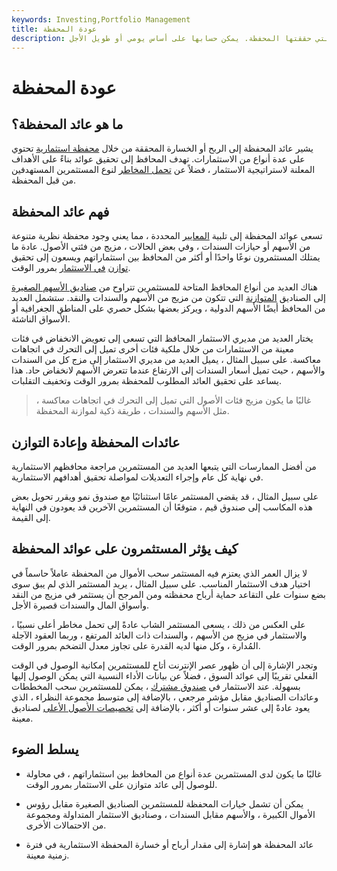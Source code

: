 ```yaml
---
keywords: Investing,Portfolio Management
title: عودة المحفظة
description: عائد المحفظة هو الربح أو الخسارة التي حققتها المحفظة. يمكن حسابها على أساس يومي أو طويل الأجل.
---
```


# عودة المحفظة
## ما هو عائد المحفظة؟

يشير عائد المحفظة إلى الربح أو الخسارة المحققة من خلال [محفظة استثمارية](/portfolio-investment) تحتوي على عدة أنواع من الاستثمارات. تهدف المحافظ إلى تحقيق عوائد بناءً على الأهداف المعلنة لاستراتيجية الاستثمار ، فضلاً عن [تحمل المخاطر](/risktolerance) لنوع المستثمرين المستهدفين من قبل المحفظة.

## فهم عائد المحفظة

تسعى عوائد المحفظة إلى تلبية [المعايير](/benchmark) المحددة ، مما يعني وجود محفظة نظرية متنوعة من الأسهم أو حيازات السندات ، وفي بعض الحالات ، مزيج من فئتي الأصول. عادة ما يمتلك المستثمرون نوعًا واحدًا أو أكثر من المحافظ بين استثماراتهم ويسعون إلى تحقيق [توازن](/balancedinvestmentstrategy) [في الاستثمار](/balancedinvestmentstrategy) بمرور الوقت.

هناك العديد من أنواع المحافظ المتاحة للمستثمرين تتراوح من [صناديق الأسهم الصغيرة](/small-cap) إلى الصناديق [المتوازنة](/balancedfund) التي تتكون من مزيج من الأسهم والسندات والنقد. ستشمل العديد من المحافظ أيضًا الأسهم الدولية ، ويركز بعضها بشكل حصري على المناطق الجغرافية أو الأسواق الناشئة.

يختار العديد من مديري الاستثمار المحافظ التي تسعى إلى تعويض الانخفاض في فئات معينة من الاستثمارات من خلال ملكية فئات أخرى تميل إلى التحرك في اتجاهات معاكسة. على سبيل المثال ، يميل العديد من مديري الاستثمار إلى مزج كل من السندات والأسهم ، حيث تميل أسعار السندات إلى الارتفاع عندما تتعرض الأسهم لانخفاض حاد. هذا يساعد على تحقيق العائد المطلوب للمحفظة بمرور الوقت وتخفيف التقلبات.

> غالبًا ما يكون مزيج فئات الأصول التي تميل إلى التحرك في اتجاهات معاكسة ، مثل الأسهم والسندات ، طريقة ذكية لموازنة المحفظة.

>

## عائدات المحفظة وإعادة التوازن

من أفضل الممارسات التي يتبعها العديد من المستثمرين مراجعة محافظهم الاستثمارية في نهاية كل عام وإجراء التعديلات لمواصلة تحقيق أهدافهم الاستثمارية.

على سبيل المثال ، قد يقضي المستثمر عامًا استثنائيًا مع صندوق نمو ويقرر تحويل بعض هذه المكاسب إلى صندوق قيم ، متوقعًا أن المستثمرين الآخرين قد يعودون في النهاية إلى القيمة.

## كيف يؤثر المستثمرون على عوائد المحفظة

لا يزال العمر الذي يعتزم فيه المستثمر سحب الأموال من المحفظة عاملاً حاسماً في اختيار هدف الاستثمار المناسب. على سبيل المثال ، يريد المستثمر الذي لم يبق سوى بضع سنوات على التقاعد حماية أرباح محفظته ومن المرجح أن يستثمر في مزيج من النقد وأسواق المال والسندات قصيرة الأجل.

على العكس من ذلك ، يسعى المستثمر الشاب عادةً إلى تحمل مخاطر أعلى نسبيًا ، والاستثمار في مزيج من الأسهم ، والسندات ذات العائد المرتفع ، وربما العقود الآجلة المُدارة ، وكل منها لديه القدرة على تجاوز معدل التضخم بمرور الوقت.

وتجدر الإشارة إلى أن ظهور عصر الإنترنت أتاح للمستثمرين إمكانية الوصول في الوقت الفعلي تقريبًا إلى عوائد السوق ، فضلاً عن بيانات الأداء النسبية التي يمكن الوصول إليها بسهولة. عند الاستثمار في [صندوق مشترك](/mutualfund) ، يمكن للمستثمرين سحب المخططات وعائدات الصناديق مقابل مؤشر مرجعي ، بالإضافة إلى متوسط مجموعة النظراء ، الذي يعود عادةً إلى عشر سنوات أو أكثر ، بالإضافة إلى [تخصيصات الأصول الأعلى](/assetallocation) لصناديق معينة.

## يسلط الضوء

- غالبًا ما يكون لدى المستثمرين عدة أنواع من المحافظ بين استثماراتهم ، في محاولة للوصول إلى عائد متوازن على الاستثمار بمرور الوقت.

- يمكن أن تشمل خيارات المحفظة للمستثمرين الصناديق الصغيرة مقابل رؤوس الأموال الكبيرة ، والأسهم مقابل السندات ، وصناديق الاستثمار المتداولة ومجموعة من الاحتمالات الأخرى.

- عائد المحفظة هو إشارة إلى مقدار أرباح أو خسارة المحفظة الاستثمارية في فترة زمنية معينة.

